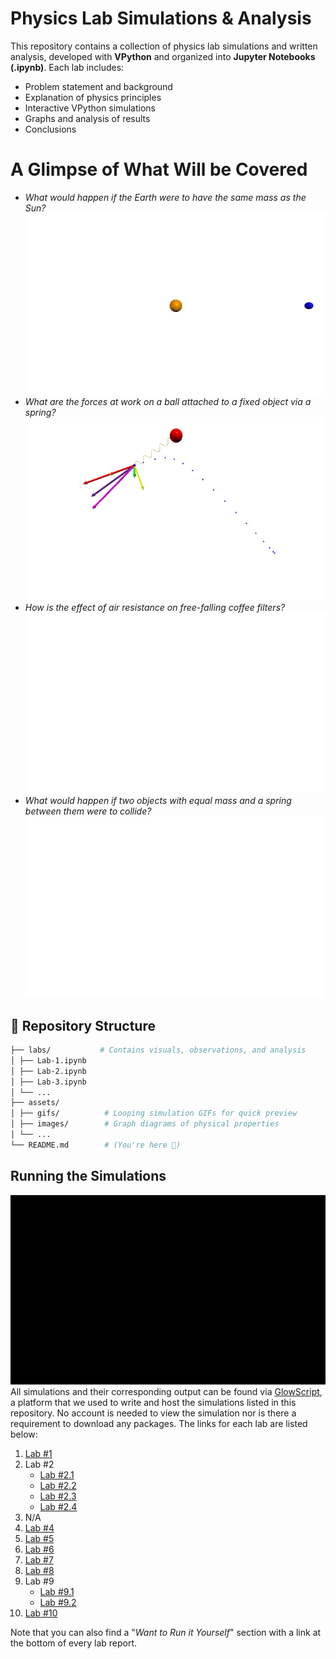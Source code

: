 # Physics Lab Simulations & Analysis  

This repository contains a collection of physics lab simulations and written analysis, developed with **VPython** and organized into **Jupyter Notebooks (.ipynb)**. Each lab includes:  
- Problem statement and background  
- Explanation of physics principles  
- Interactive VPython simulations  
- Graphs and analysis of results  
- Conclusions  

# A Glimpse of What Will be Covered 
* *What would happen if the Earth were to have the same mass as the Sun?*
![Earth and Sun Orbiting each other](assets/gifs/Lab-2/Earth_Orbiting_Sun_4.gif)
* *What are the forces at work on a ball attached to a fixed object via a spring?*
![Forces Acting Between a Spring and a Ball](assets/gifs/Lab-4/Spring_Mass.gif)
* *How is the effect of air resistance on free-falling coffee filters?*
![Free Fall with Air Resistance](assets/gifs/Lab-8/Coffee_Filter_Falling.gif)
* *What would happen if two objects with equal mass and a spring between them were to collide?*
![Collisions and Momentum Conservation](assets/gifs/Lab-9/Spring_Collision_1.gif)


## 📂 Repository Structure  
```bash
├── labs/           # Contains visuals, observations, and analysis
│ ├── Lab-1.ipynb
│ ├── Lab-2.ipynb
│ ├── Lab-3.ipynb
│ └── ...
├── assets/
│ ├── gifs/          # Looping simulation GIFs for quick preview
│ ├── images/        # Graph diagrams of physical properties
│ └── ...
└── README.md        # (You're here 👋)
```


## Running the Simulations
![Ball Bouncing Off Wall With VPython](assets/gifs/Other/Ball_Bouncing_Off_Wall.gif)
All simulations and their corresponding output can be found via [GlowScript](https://www.glowscript.org/), a platform that we used to write and host the simulations listed in this repository. No account is needed to view the simulation nor is there a requirement to download any packages. The links for each lab are listed below:
1. [Lab #1](https://www.glowscript.org/#/user/Tyrese_G/folder/Physics-Labs/program/Lab-1)
2. Lab #2
    - [Lab #2.1](https://www.glowscript.org/#/user/Tyrese_G/folder/Physics-Labs/program/Lab-2-1)
    - [Lab #2.2](https://www.glowscript.org/#/user/Tyrese_G/folder/Physics-Labs/program/Lab-2-2)
    - [Lab #2.3](https://www.glowscript.org/#/user/Tyrese_G/folder/Physics-Labs/program/Lab-2-3)
    - [Lab #2.4](https://www.glowscript.org/#/user/Tyrese_G/folder/Physics-Labs/program/Lab-2-4) 
3. N/A
4. [Lab #4](https://www.glowscript.org/#/user/Tyrese_G/folder/Physics-Labs/program/Lab-4)
5. [Lab #5](https://www.glowscript.org/#/user/Tyrese_G/folder/Physics-Labs/program/Lab-5)
6. [Lab #6](https://www.glowscript.org/#/user/Tyrese_G/folder/Physics-Labs/program/Lab-6)
7. [Lab #7](https://www.glowscript.org/#/user/Tyrese_G/folder/Physics-Labs/program/Lab-7)
8. [Lab #8](https://www.glowscript.org/#/user/Tyrese_G/folder/Physics-Labs/program/Lab-8)
9. Lab #9
    - [Lab #9.1](https://www.glowscript.org/#/user/Tyrese_G/folder/Physics-Labs/program/Lab-9-1)
    - [Lab #9.2](https://www.glowscript.org/#/user/Tyrese_G/folder/Physics-Labs/program/Lab-9-2)
10. [Lab #10](https://www.glowscript.org/#/user/Tyrese_G/folder/Physics-Labs/program/Lab-10)

Note that you can also find a "*Want to Run it Yourself*" section with a link at the bottom of every lab report.